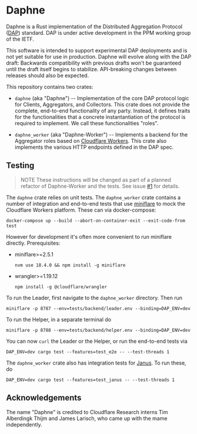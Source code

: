 # Daphne

Daphne is a Rust implementation of the Distributed Aggregation Protocol
([DAP](https://github.com/ietf-wg-ppm/draft-ietf-ppm-dap)) standard. DAP is
under active development in the PPM working group of the IETF.

This software is intended to support experimental DAP deployments and is not yet
suitable for use in production. Daphne will evolve along with the DAP draft:
Backwards compatibility with previous drafts won't be guaranteed until the draft
itself begins to stabilize. API-breaking changes between releases should also be
expected.

This repository contains two crates:

* `daphne` (aka "Daphne") -- Implementation of the core DAP protocol logic for
  Clients, Aggregators, and Collectors. This crate does not provide the
  complete, end-to-end functionality of any party. Instead, it defines traits
  for the functionalities that a concrete instantantiation of the protocol is
  required to implement. We call these functionalities "roles".

* `daphne_worker` (aka "Daphne-Worker") -- Implements a backend for the
  Aggregator roles based on [Cloudflare
  Workers](https://workers.cloudflare.com/). This crate also implements the
  various HTTP endpoints defined in the DAP spec.

## Testing

> NOTE These instructions will be changed as part of a planned refactor of
> Daphne-Worker and the tests. See issue
> [#1](https://github.com/cloudflare/daphne/issues/1) for details.

The `daphne` crate relies on unit tests. The `daphne_worker` crate contains a
number of integration and end-to-end tests that use
[miniflare](https://miniflare.dev/) to mock the Cloudflare Workers platform.
These can via docker-compose:

```
docker-compose up --build --abort-on-container-exit --exit-code-from test
```

However for development it's often more convenient to run miniflare directly.
Prerequisites:

* miniflare>=2.5.1

    ```
    nvm use 18.4.0 && npm install -g miniflare
    ```

* wrangler>=1.19.12

    ```
    npm install -g @cloudflare/wrangler
    ```

To run the Leader, first navigate to the `daphne_worker` directory. Then run

```
miniflare -p 8787 --env=tests/backend/leader.env --binding=DAP_ENV=dev
```

To run the Helper, in a separate terminal do

```
miniflare -p 8788 --env=tests/backend/helper.env --binding=DAP_ENV=dev
```

You can now `curl` the Leader or the Helper, or run the end-to-end tests via

```
DAP_ENV=dev cargo test --features=test_e2e -- --test-threads 1
```

The `daphne_worker` crate also has integration tests for
[Janus](https://github.com/divviup/janus). To run these, do

```
DAP_ENV=dev cargo test --features=test_janus -- --test-threads 1
```

## Acknowledgements

The name "Daphne" is credited to Cloudflare Research interns Tim Alberdingk
Thijm and James Larisch, who came up with the mame independently.
